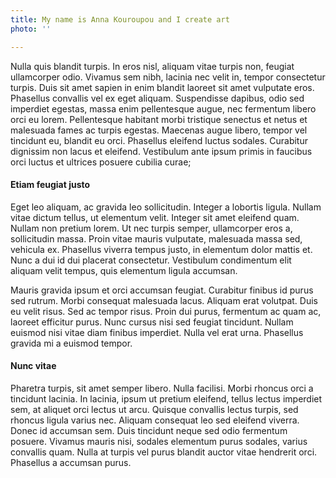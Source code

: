```yaml
---
title: My name is Anna Kouroupou and I create art
photo: ''

---
```

Nulla quis blandit turpis. In eros nisl, aliquam vitae turpis non, feugiat ullamcorper odio. Vivamus sem nibh, lacinia nec velit in, tempor consectetur turpis. Duis sit amet sapien in enim blandit laoreet sit amet vulputate eros. Phasellus convallis vel ex eget aliquam. Suspendisse dapibus, odio sed imperdiet egestas, massa enim pellentesque augue, nec fermentum libero orci eu lorem. Pellentesque habitant morbi tristique senectus et netus et malesuada fames ac turpis egestas. Maecenas augue libero, tempor vel tincidunt eu, blandit eu orci. Phasellus eleifend luctus sodales. Curabitur dignissim non lacus et eleifend. Vestibulum ante ipsum primis in faucibus orci luctus et ultrices posuere cubilia curae;

#### Etiam feugiat justo

Eget leo aliquam, ac gravida leo sollicitudin. Integer a lobortis ligula. Nullam vitae dictum tellus, ut elementum velit. Integer sit amet eleifend quam. Nullam non pretium lorem. Ut nec turpis semper, ullamcorper eros a, sollicitudin massa. Proin vitae mauris vulputate, malesuada massa sed, vehicula ex. Phasellus viverra tempus justo, in elementum dolor mattis et. Nunc a dui id dui placerat consectetur. Vestibulum condimentum elit aliquam velit tempus, quis elementum ligula accumsan.

Mauris gravida ipsum et orci accumsan feugiat. Curabitur finibus id purus sed rutrum. Morbi consequat malesuada lacus. Aliquam erat volutpat. Duis eu velit risus. Sed ac tempor risus. Proin dui purus, fermentum ac quam ac, laoreet efficitur purus. Nunc cursus nisi sed feugiat tincidunt. Nullam euismod nisi vitae diam finibus imperdiet. Nulla vel erat urna. Phasellus gravida mi a euismod tempor.

#### Nunc vitae

Pharetra turpis, sit amet semper libero. Nulla facilisi. Morbi rhoncus orci a tincidunt lacinia. In lacinia, ipsum ut pretium eleifend, tellus lectus imperdiet sem, at aliquet orci lectus ut arcu. Quisque convallis lectus turpis, sed rhoncus ligula varius nec. Aliquam consequat leo sed eleifend viverra. Donec id accumsan sem. Duis tincidunt neque sed odio fermentum posuere. Vivamus mauris nisi, sodales elementum purus sodales, varius convallis quam. Nulla at turpis vel purus blandit auctor vitae hendrerit orci. Phasellus a accumsan purus.